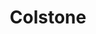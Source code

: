 ---
title: Colstone
date: 
draft: false

# descripcion
description : Florcitas piedras con color chatas

materials: Plata 925

color: Plateado

dimensions: 1cm

code: 01-04-0095

type: "Aros"

categories: []

price: $3.930,00

# Images
# first image will be shown in the product page
images:
  # - image: "images/path_to_image"
  # La ubicacion de las imagenes es imagenes/Aros/Aros.Piedras/01-04-0095-colstone
  - image: "./images/aros/piedras/01-04-0095-florcitas-piedras-con-color-chatas_a.jpeg"
  - image: "./images/aros/piedras/01-04-0095-florcitas-piedras-con-color-chatas_b.jpeg"
---
